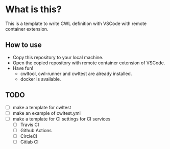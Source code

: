 # What is this?
This is a template to write CWL definition with VSCode with remote container extension.

## How to use
- Copy this repository to your local machine.
- Open the copied repository with remote container extension of VSCode.
- Have fun!
  - cwltool, cwl-runner and cwltest are already installed.
  - docker is available.

## TODO
- [ ] make a template for cwltest
- [ ] make an example of cwltest.yml
- [ ] make a template for CI settings for CI services
  - [ ] Travis CI
  - [ ] Github Actions
  - [ ] CircleCI
  - [ ] Gitlab CI
